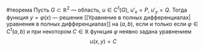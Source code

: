 #теорема 
Пусть $G \subset \mathbb{R}^2$ — область, $u \in C^1(G)$, $u'_x = P$, $u'_y = Q$. Тогда функция $y = \varphi(x)$ — решение [[Уравнение в полных дифференциалах|уравнения в полных дифференциалах]] на $(a, b)$, если и только если $\varphi \in C^1(a, b)$ и при некотором $C \in \mathbb{R}$ функция $\varphi$ неявно задана уравнением
$$u(x, y) = C$$
